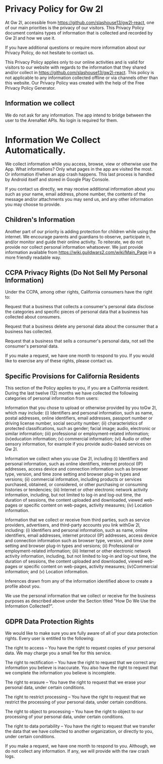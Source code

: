 # Privacy Policy for Gw 2l

At Gw 2l, accessible from https://github.com/slashouse13/gw2l-react, one of our main priorities is the privacy of our visitors. This Privacy Policy document contains types of information that is collected and recorded by Gw 2l and how we use it.

If you have additional questions or require more information about our Privacy Policy, do not hesitate to contact us.

This Privacy Policy applies only to our online activities and is valid for visitors to our website with regards to the information that they shared and/or collect in https://github.com/slashouse13/gw2l-react. This policy is not applicable to any information collected offline or via channels other than this website. Our Privacy Policy was created with the help of the Free Privacy Policy Generator.

## Information we collect

We do not ask for any information. The app intend to bridge between the user to the ArenaNet APIs. No login is required for them.

# Information We Collect Automatically. 
We collect information while you access, browse, view or otherwise use the App. What informations? Only what pages in the app are visited the most. Or information if/when an app crash happens. This last process is handled by Android itself and stored in Google Play Console.

If you contact us directly, we may receive additional information about you such as your name, email address, phone number, the contents of the message and/or attachments you may send us, and any other information you may choose to provide.

## Children's Information

Another part of our priority is adding protection for children while using the internet. We encourage parents and guardians to observe, participate in, and/or monitor and guide their online activity. To reiterate, we do not provide nor collect personal information whatsoever. We just provide information available from https://wiki.guildwars2.com/wiki/Main_Page in a more friendly readable way.

## CCPA Privacy Rights (Do Not Sell My Personal Information)

Under the CCPA, among other rights, California consumers have the right to:

Request that a business that collects a consumer's personal data disclose the categories and specific pieces of personal data that a business has collected about consumers.

Request that a business delete any personal data about the consumer that a business has collected.

Request that a business that sells a consumer's personal data, not sell the consumer's personal data.

If you make a request, we have one month to respond to you. If you would like to exercise any of these rights, please contact us.

## Specific Provisions for California Residents

This section of the Policy applies to you, if you are a California resident. During the last twelve (12) months we have collected the following categories of personal information from users:

Information that you chose to upload or otherwise provided by you toGw 2l, which may include: (i) Identifiers and personal information, such as name, postal addresses, online identifiers, email addresses, passport number or driving license number, social security number; (ii) characteristics of protected classifications, such as gender; facial image; audio, electronic or similar information; (iii) professional or employment-related information; (iv)education information; (v) commercial information; (vi) Audio or other sensory information, for example if you provide audio-based services on Gw 2l.

Information we collect when you use Gw 2l, including (i) Identifiers and personal information, such as online identifiers, internet protocol (IP) addresses, access device and connection information such as browser type, version, and time zone setting and browser plug-in types and versions; (ii) commercial information, including products or services purchased, obtained, or considered, or other purchasing or consuming histories or tendencies; (iii) Internet or other electronic network activity information, including, but not limited to log-in and log-out time, the duration of sessions, the content uploaded and downloaded, viewed web-pages or specific content on web-pages, activity measures; (iv) Location information.

Information that we collect or receive from third parties, such as service providers, advertisers, and third-party accounts you link withGw 2l, including: (i) Identifiers and personal information, such as name, online identifiers, email addresses, internet protocol (IP) addresses, access device and connection information such as browser type, version, and time zone setting and browser plug-in types and versions; (ii) Professional or employment-related information; (iii) Internet or other electronic network activity information, including, but not limited to log-in and log-out time, the duration of sessions, the content uploaded and downloaded, viewed web-pages or specific content on web-pages, activity measures; (iv)Commercial information; and (v) Location information.

Inferences drawn from any of the information identified above to create a profile about you.

We use the personal information that we collect or receive for the business purposes as described above under the Section titled “How Do We Use the Information Collected?”.

## GDPR Data Protection Rights

We would like to make sure you are fully aware of all of your data protection rights. Every user is entitled to the following:

The right to access – You have the right to request copies of your personal data. We may charge you a small fee for this service.

The right to rectification – You have the right to request that we correct any information you believe is inaccurate. You also have the right to request that we complete the information you believe is incomplete.

The right to erasure – You have the right to request that we erase your personal data, under certain conditions.

The right to restrict processing – You have the right to request that we restrict the processing of your personal data, under certain conditions.

The right to object to processing – You have the right to object to our processing of your personal data, under certain conditions.

The right to data portability – You have the right to request that we transfer the data that we have collected to another organization, or directly to you, under certain conditions.

If you make a request, we have one month to respond to you. Although, we do not collect any information. If any, we will provide with the raw crash logs.